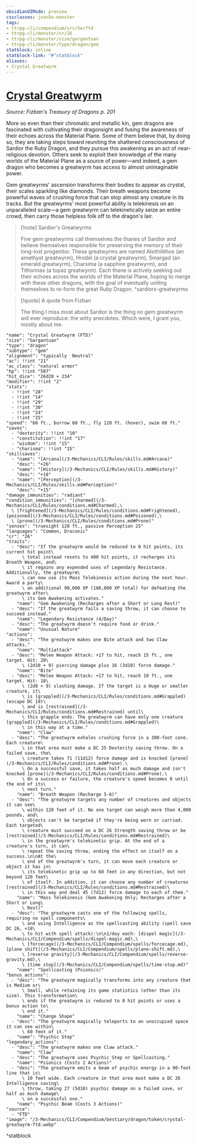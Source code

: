 ```yaml
---
obsidianUIMode: preview
cssclasses: json5e-monster
tags:
- ttrpg-cli/compendium/src/5e/ftd
- ttrpg-cli/monster/cr/26
- ttrpg-cli/monster/size/gargantuan
- ttrpg-cli/monster/type/dragon/gem
statblock: inline
statblock-link: "#^statblock"
aliases:
- Crystal Greatwyrm
---
```

# [Crystal Greatwyrm](3-Mechanics\CLI\Compendium\bestiary\dragon/crystal-greatwyrm-ftd.md)
*Source: Fizban's Treasury of Dragons p. 201*  

More so even than their chromatic and metallic kin, gem dragons are fascinated with cultivating their dragonsight and fusing the awareness of their echoes across the Material Plane. Some of them believe that, by doing so, they are taking steps toward reuniting the shattered consciousness of Sardior the Ruby Dragon, and they pursue this awakening as an act of near-religious devotion. Others seek to exploit their knowledge of the many worlds of the Material Plane as a source of power—and indeed, a gem dragon who becomes a greatwyrm has access to almost unimaginable power.

Gem greatwyrms' ascension transforms their bodies to appear as crystal, their scales sparkling like diamonds. Their breath weapons become powerful waves of crushing force that can stop almost any creature in its tracks. But the greatwyrms' most powerful ability is telekinesis on an unparalleled scale—a gem greatwyrm can telekinetically seize an entire crowd, then carry those helpless folk off to the dragon's lair.

> [!note] Sardior's Greatwyrms
> 
> Five gem greatwyrms call themselves the thanes of Sardior and believe themselves responsible for preserving the memory of their long-lost progenitor. These greatwyrms are named Aleithilithos (an amethyst greatwyrm), Hrodel (a crystal greatwyrm), Smargad (an emerald greatwyrm), Charsima (a sapphire greatwyrm), and Tithonnas (a topaz greatwyrm). Each thane is actively seeking out their echoes across the worlds of the Material Plane, hoping to merge with these other dragons, with the goal of eventually uniting themselves to re-form the great Ruby Dragon.
^sardiors-greatwyrms

> [!quote] A quote from Fizban  
> 
> The thing I miss most about Sardior is the thing no gem greatwyrm will ever reproduce: the witty anecdotes. Which were, I grant you, mostly about me.


```statblock
"name": "Crystal Greatwyrm (FTD)"
"size": "Gargantuan"
"type": "dragon"
"subtype": "gem"
"alignment": "typically  Neutral"
"ac": !!int "21"
"ac_class": "natural armor"
"hp": !!int "507"
"hit_dice": "26d20 + 234"
"modifier": !!int "2"
"stats":
  - !!int "28"
  - !!int "14"
  - !!int "29"
  - !!int "30"
  - !!int "24"
  - !!int "25"
"speed": "60 ft., burrow 60 ft., fly 120 ft. (hover), swim 60 ft."
"saves":
  - "dexterity": !!int "10"
  - "constitution": !!int "17"
  - "wisdom": !!int "15"
  - "charisma": !!int "15"
"skillsaves":
  - "name": "[Arcana](/3-Mechanics/CLI/Rules/skills.md#Arcana)"
    "desc": "+26"
  - "name": "[History](/3-Mechanics/CLI/Rules/skills.md#History)"
    "desc": "+18"
  - "name": "[Perception](/3-Mechanics/CLI/Rules/skills.md#Perception)"
    "desc": "+15"
"damage_immunities": "radiant"
"condition_immunities": "[charmed](/3-Mechanics/CLI/Rules/conditions.md#Charmed),\
  \ [frightened](/3-Mechanics/CLI/Rules/conditions.md#Frightened), [poisoned](/3-Mechanics/CLI/Rules/conditions.md#Poisoned),\
  \ [prone](/3-Mechanics/CLI/Rules/conditions.md#Prone)"
"senses": "truesight 120 ft., passive Perception 25"
"languages": "Common, Draconic"
"cr": "26"
"traits":
  - "desc": "If the greatwyrm would be reduced to 0 hit points, its current hit point\
      \ total instead resets to 400 hit points, it recharges its Breath Weapon, and\
      \ it regains any expended uses of Legendary Resistance. Additionally, the greatwyrm\
      \ can now use its Mass Telekinesis action during the next hour. Award a party\
      \ an additional 90,000 XP (180,000 XP total) for defeating the greatwyrm after\
      \ its Gem Awakening activates."
    "name": "Gem Awakening (Recharges after a Short or Long Rest)"
  - "desc": "If the greatwyrm fails a saving throw, it can choose to succeed instead."
    "name": "Legendary Resistance (4/Day)"
  - "desc": "The greatwyrm doesn't require food or drink."
    "name": "Unusual Nature"
"actions":
  - "desc": "The greatwyrm makes one Bite attack and two Claw attacks."
    "name": "Multiattack"
  - "desc": "Melee Weapon Attack: +17 to hit, reach 15 ft., one target. Hit: 20\
      \ (2d10 + 9) piercing damage plus 16 (3d10) force damage."
    "name": "Bite"
  - "desc": "Melee Weapon Attack: +17 to hit, reach 10 ft., one target. Hit: 18\
      \ (2d8 + 9) slashing damage. If the target is a Huge or smaller creature, it\
      \ is [grappled](/3-Mechanics/CLI/Rules/conditions.md#Grappled) (escape DC 19)\
      \ and is [restrained](/3-Mechanics/CLI/Rules/conditions.md#Restrained) until\
      \ this grapple ends. The greatwyrm can have only one creature [grappled](/3-Mechanics/CLI/Rules/conditions.md#Grappled)\
      \ in this way at a time."
    "name": "Claw"
  - "desc": "The greatwyrm exhales crushing force in a 300-foot cone. Each creature\
      \ in that area must make a DC 25 Dexterity saving throw. On a failed save, the\
      \ creature takes 71 (11d12) force damage and is knocked [prone](/3-Mechanics/CLI/Rules/conditions.md#Prone).\
      \ On a successful save, it takes half as much damage and isn't knocked [prone](/3-Mechanics/CLI/Rules/conditions.md#Prone).\
      \ On a success or failure, the creature's speed becomes 0 until the end of its\
      \ next turn."
    "name": "Breath Weapon (Recharge 5-6)"
  - "desc": "The greatwyrm targets any number of creatures and objects it can see\
      \ within 120 feet of it. No one target can weigh more than 4,000 pounds, and\
      \ objects can't be targeted if they're being worn or carried. Each targeted\
      \ creature must succeed on a DC 26 Strength saving throw or be [restrained](/3-Mechanics/CLI/Rules/conditions.md#Restrained)\
      \ in the greatwyrm's telekinetic grip. At the end of a creature's turn, it can\
      \ repeat the saving throw, ending the effect on itself on a success.\n\nAt the\
      \ end of the greatwyrm's turn, it can move each creature or object it has in\
      \ its telekinetic grip up to 60 feet in any direction, but not beyond 120 feet\
      \ of itself. In addition, it can choose any number of creatures [restrained](/3-Mechanics/CLI/Rules/conditions.md#Restrained)\
      \ in this way and deal 45 (7d12) force damage to each of them."
    "name": "Mass Telekinesis (Gem Awakening Only; Recharges after a Short or Long\
      \ Rest)"
  - "desc": "The greatwyrm casts one of the following spells, requiring no spell components\
      \ and using Intelligence as the spellcasting ability (spell save DC 26, +18\
      \ to hit with spell attack):\n\n1/day each: [dispel magic](/3-Mechanics/CLI/Compendium/spells/dispel-magic.md),\
      \ [forcecage](/3-Mechanics/CLI/Compendium/spells/forcecage.md), [plane shift](/3-Mechanics/CLI/Compendium/spells/plane-shift.md),\
      \ [reverse gravity](/3-Mechanics/CLI/Compendium/spells/reverse-gravity.md),\
      \ [time stop](/3-Mechanics/CLI/Compendium/spells/time-stop.md)"
    "name": "Spellcasting (Psionics)"
"bonus_actions":
  - "desc": "The greatwyrm magically transforms into any creature that is Medium or\
      \ Small, while retaining its game statistics (other than its size). This transformation\
      \ ends if the greatwyrm is reduced to 0 hit points or uses a bonus action to\
      \ end it."
    "name": "Change Shape"
  - "desc": "The greatwyrm magically teleports to an unoccupied space it can see within\
      \ 60 feet of it."
    "name": "Psychic Step"
"legendary_actions":
  - "desc": "The greatwyrm makes one Claw attack."
    "name": "Claw"
  - "desc": "The greatwyrm uses Psychic Step or Spellcasting."
    "name": "Psionics (Costs 2 Actions)"
  - "desc": "The greatwyrm emits a beam of psychic energy in a 90-foot line that is\
      \ 10 feet wide. Each creature in that area must make a DC 26 Intelligence saving\
      \ throw, taking 27 (5d10) psychic damage on a failed save, or half as much damage\
      \ on a successful one."
    "name": "Psychic Beam (Costs 3 Actions)"
"source":
  - "FTD"
"image": "/3-Mechanics/CLI/Compendium/bestiary/dragon/token/crystal-greatwyrm-ftd.webp"
```
^statblock